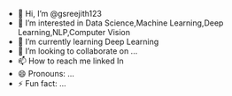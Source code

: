 - 👋 Hi, I’m @gsreejith123
- 👀 I’m interested in Data Science,Machine Learning,Deep Learning,NLP,Computer Vision
- 🌱 I’m currently learning Deep Learning
- 💞️ I’m looking to collaborate on ...
- 📫 How to reach me linked In
- 😄 Pronouns: ...
- ⚡ Fun fact: ...

<!---
gsreejith123/gsreejith123 is a ✨ special ✨ repository because its `README.md` (this file) appears on your GitHub profile.
You can click the Preview link to take a look at your changes.
--->
